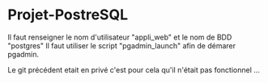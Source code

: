 # Projet-PostreSQL

Il faut renseigner le nom d'utilisateur "appli_web" et le nom de BDD "postgres" Il faut utiliser le script "pgadmin_launch" afin de démarer pgadmin.

Le git précédent etait en privé c'est pour cela qu'il n'était pas fonctionnel ...
